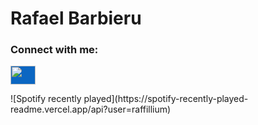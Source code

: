 # Rafael Barbieru

<h3 align="left">Connect with me:</h3>
<p align="left">
<a href="https://www.linkedin.com/in/rafael-barbieru" target="blank"><img style="background-color: #0B66C2" align="center" src="https://cdn.jsdelivr.net/npm/simple-icons@3.0.1/icons/linkedin.svg" alt="" height="30" width="40" /></a>
</p>
![Spotify recently played](https://spotify-recently-played-readme.vercel.app/api?user=raffillium)
